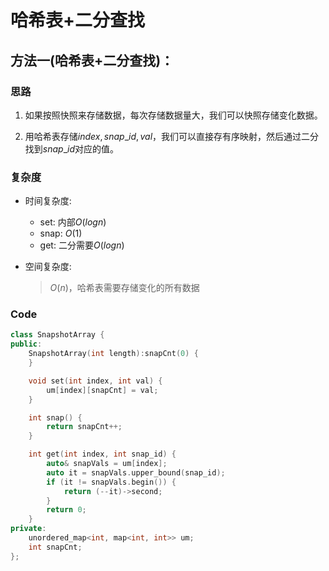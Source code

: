 # 哈希表+二分查找
## 方法一(哈希表+二分查找)：
### 思路
1. 如果按照快照来存储数据，每次存储数据量大，我们可以快照存储变化数据。

2. 用哈希表存储$index, snap\_id, val$，我们可以直接存有序映射，然后通过二分找到$snap\_id$对应的值。

### 复杂度
- 时间复杂度:
  
  - set: 内部$O(logn)$
  - snap: $O(1)$
  - get: 二分需要$O(logn)$
- 空间复杂度:
  > $O(n)$，哈希表需要存储变化的所有数据

### Code
```C++ []
class SnapshotArray {
public:
	SnapshotArray(int length):snapCnt(0) {
	}

	void set(int index, int val) {
		um[index][snapCnt] = val;
	}

	int snap() {
		return snapCnt++;
	}

	int get(int index, int snap_id) {
		auto& snapVals = um[index];
		auto it = snapVals.upper_bound(snap_id);
		if (it != snapVals.begin()) {
			return (--it)->second;
		}
        return 0;
	}
private:
	unordered_map<int, map<int, int>> um;
	int snapCnt;
};
```